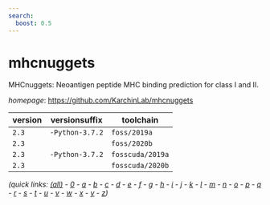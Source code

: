 ```yaml
---
search:
  boost: 0.5
---
```

# mhcnuggets

MHCnuggets: Neoantigen peptide MHC binding prediction for class I and II.

*homepage*: <https://github.com/KarchinLab/mhcnuggets>

version | versionsuffix | toolchain
--------|---------------|----------
``2.3`` | ``-Python-3.7.2`` | ``foss/2019a``
``2.3`` |  | ``foss/2020b``
``2.3`` | ``-Python-3.7.2`` | ``fosscuda/2019a``
``2.3`` |  | ``fosscuda/2020b``


*(quick links: [(all)](../index.md) - [0](../0/index.md) - [a](../a/index.md) - [b](../b/index.md) - [c](../c/index.md) - [d](../d/index.md) - [e](../e/index.md) - [f](../f/index.md) - [g](../g/index.md) - [h](../h/index.md) - [i](../i/index.md) - [j](../j/index.md) - [k](../k/index.md) - [l](../l/index.md) - [m](../m/index.md) - [n](../n/index.md) - [o](../o/index.md) - [p](../p/index.md) - [q](../q/index.md) - [r](../r/index.md) - [s](../s/index.md) - [t](../t/index.md) - [u](../u/index.md) - [v](../v/index.md) - [w](../w/index.md) - [x](../x/index.md) - [y](../y/index.md) - [z](../z/index.md))*

